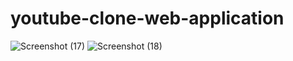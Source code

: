 # youtube-clone-web-application
![Screenshot (17)](https://github.com/Shankar9698/youtube-clone-web-application/assets/113333379/f988f093-41e8-4419-b9e8-ce998315f11d)
![Screenshot (18)](https://github.com/Shankar9698/youtube-clone-web-application/assets/113333379/e73170c9-e1aa-4fc3-943d-545f71c882af)
